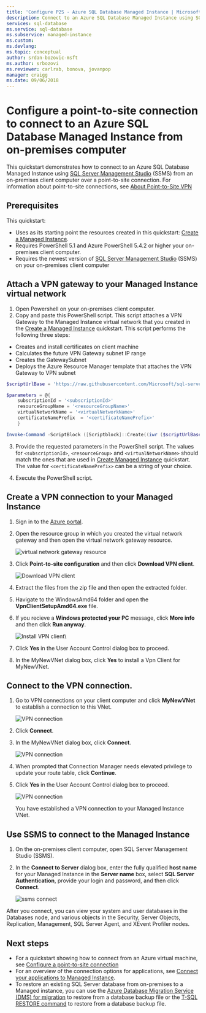 ```yaml
---
title: 'Configure P2S - Azure SQL Database Managed Instance | Microsoft Docs'
description: Connect to an Azure SQL Database Managed Instance using SQL Server Management Studio using a point-to-site connection from an on-premises client computer.
services: sql-database
ms.service: sql-database
ms.subservice: managed-instance
ms.custom: 
ms.devlang: 
ms.topic: conceptual
author: srdan-bozovic-msft
ms.author: srbozovi
ms.reviewer: carlrab, bonova, jovanpop
manager: craigg
ms.date: 09/06/2018
---
```

# Configure a point-to-site connection to connect to an Azure SQL Database Managed Instance from on-premises computer

This quickstart demonstrates how to connect to an Azure SQL Database Managed Instance using [SQL Server Management Studio](https://docs.microsoft.com/sql/ssms/sql-server-management-studio-ssms) (SSMS)  from an on-premises client computer over a point-to-site connection. For information about point-to-site connections, see [About Point-to-Site VPN](../vpn-gateway/point-to-site-about.md)

## Prerequisites

This quickstart:
- Uses as its starting point the resources created in this quickstart: [Create a Managed Instance](sql-database-managed-instance-get-started.md).
- Requires PowerShell 5.1 and Azure PowerShell 5.4.2 or higher your on-premises client computer.
- Requires the newest version of [SQL Server Management Studio](https://docs.microsoft.com/sql/ssms/sql-server-management-studio-ssms) (SSMS) on your on-premises client computer

## Attach a VPN gateway to your Managed Instance virtual network

1. Open Powershell on your on-premises client computer.
2. Copy and paste this PowerShell script. This script attaches a VPN Gateway to the Managed Instance virtual network that you created in the [Create a Managed Instance](sql-database-managed-instance-get-started.md) quickstart. This script performs the following three steps:
  - Creates and install certificates on client machine
  - Calculates the future VPN Gateway subnet IP range
  - Creates the GatewaySubnet
  - Deploys the Azure Resource Manager template that attaches the VPN Gateway to VPN subnet

   ```powershell
   $scriptUrlBase = 'https://raw.githubusercontent.com/Microsoft/sql-server-samples/master/samples/manage/azure-sql-db-managed-instance/attach-vpn-gateway'

   $parameters = @{
       subscriptionId = '<subscriptionId>'
       resourceGroupName = '<resourceGroupName>'
       virtualNetworkName = '<virtualNetworkName>'
       certificateNamePrefix  = '<certificateNamePrefix>'
       }

   Invoke-Command -ScriptBlock ([Scriptblock]::Create((iwr ($scriptUrlBase+'/attachVPNGateway.ps1?t='+ [DateTime]::Now.Ticks)).Content)) -ArgumentList $parameters, $scriptUrlBase 
   ```

3. Provide the requested parameters in the PowerShell script. The values for `<subscriptionId>`, `<resourceGroup>` and `<virtualNetworkName>` should match the ones that are used in [Create Managed Instance](sql-database-managed-instance-get-started.md) quickstart. The value for `<certificateNamePrefix>` can be a string of your choice.

4. Execute the PowerShell script.

## Create a VPN connection to your Managed Instance

1. Sign in to the [Azure portal](https://portal.azure.com/).
2. Open the resource group in which you created the virtual network gateway and then open the virtual network gateway resource.

    ![virtual network gateway resource](./media/sql-database-managed-instance-configure-p2s/vnet-gateway.png)  

3. Click **Point-to-site configuration** and then click **Download VPN client**.

    ![Download VPN client](./media/sql-database-managed-instance-configure-p2s/download-vpn-client.png)  
4. Extract the files from the zip file and then open the extracted folder. 
5. Havigate to the WindowsAmd64 folder and open the **VpnClientSetupAmd64.exe** file.
6. If you recieve a **Windows protected your PC** message, click **More info** and then click **Run anyway**.

    ![Install VPN client](./media/sql-database-managed-instance-configure-p2s/vpn-client-defender.png)\
7. Click **Yes** in the User Account Control dialog box to proceed.
8. In the MyNewVNet dialog box, click **Yes** to install a Vpn Client for MyNewVNet.

## Connect to the VPN connection.

1. Go to VPN connections on your client computer and click **MyNewVNet** to establish a connection to this VNet.

    ![VPN connection](./media/sql-database-managed-instance-configure-p2s/vpn-connection.png)  
2. Click **Connect**.
3. In the MyNewVNet dialog box, click **Connect**.

    ![VPN connection](./media/sql-database-managed-instance-configure-p2s/vpn-connection2.png)  
4. When prompted that Connection Manager needs elevated privilege to update your route table, click **Continue**.
5. Click **Yes** in the User Account Control dialog box to proceed.

    ![VPN connection](./media/sql-database-managed-instance-configure-p2s/vpn-connection-succeeded.png)  

   You have established a VPN connection to your Managed Instance VNet.

## Use SSMS to connect to the Managed Instance

1. On the on-premises client computer, open SQL Server Management Studio (SSMS).
 
2. In the **Connect to Server** dialog box, enter the fully qualified **host name** for your Managed Instance in the **Server name** box, select **SQL Server Authentication**, provide your login and password, and then click **Connect**.

    ![ssms connect](./media/sql-database-managed-instance-configure-vm/ssms-connect.png)  

After you connect, you can view your system and user databases in the Databases node, and various objects in the Security, Server Objects, Replication, Management, SQL Server Agent, and XEvent Profiler nodes.

## Next steps

- For a quickstart showing how to connect from an Azure virtual machine, see [Configure a point-to-site connection](sql-database-managed-instance-configure-p2s.md)
- For an overview of the connection options for applications, see [Connect your applications to Managed Instance](sql-database-managed-instance-connect-app.md).
- To restore an existing SQL Server database from on-premises to a Managed instance, you can use the [Azure Database Migration Service (DMS) for migration](../dms/tutorial-sql-server-to-managed-instance.md) to restore from a database backup file or the [T-SQL RESTORE command](sql-database-managed-instance-get-started-restore.md) to restore from a database backup file.
